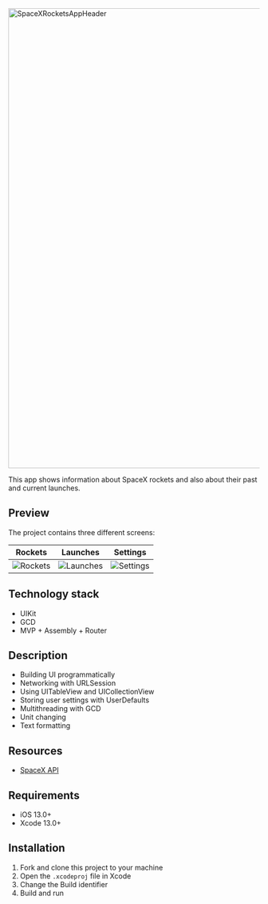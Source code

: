 <img width="920" alt="SpaceXRocketsAppHeader" src="https://user-images.githubusercontent.com/81576794/170486101-40f6a689-c3d8-4ba8-8a94-1994a804a4f3.png">

This app shows information about SpaceX rockets and also about their past and current launches.

## Preview
The project contains three different screens:

| Rockets | Launches | Settings |
:---:|:---:|:---:
![Rockets](https://user-images.githubusercontent.com/81576794/167312093-ab680e6c-7f51-4903-aa07-c6ff9cf9bd9b.gif) | ![Launches](https://user-images.githubusercontent.com/81576794/167311398-bbb438a4-1b3f-4629-9b25-1eaf46d77d6b.gif) | ![Settings](https://user-images.githubusercontent.com/81576794/167311762-5214683a-08a8-45a0-aa43-6a02e7d41a44.gif)

## Technology stack
* UIKit
* GCD
* MVP + Assembly + Router

## Description
* Building UI programmatically
* Networking with URLSession
* Using UITableView and UICollectionView
* Storing user settings with UserDefaults
* Multithreading with GCD
* Unit changing
* Text formatting

## Resources
* [SpaceX API](https://github.com/r-spacex/SpaceX-API)

## Requirements
* iOS 13.0+
* Xcode 13.0+

## Installation
1. Fork and clone this project to your machine
2. Open the `.xcodeproj` file in Xcode
3. Change the Build identifier
4. Build and run
